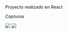 Proyecto realizado en React

*Capturas*

<img src="https://i.postimg.cc/3w8WDmxJ/1-React.png">

<img src="https://i.postimg.cc/k5TGNG2N/2-React.png">
